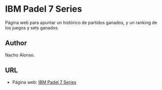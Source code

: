 # IBM Padel 7 Series
Página web para apuntar un histórico de partidos ganados, y un ranking de los juegos y sets ganados.

## Author
Nacho Alonso.

## URL
* Página web: [IBM Padel 7 Series](https://nachoad.com/ibmpadel)
